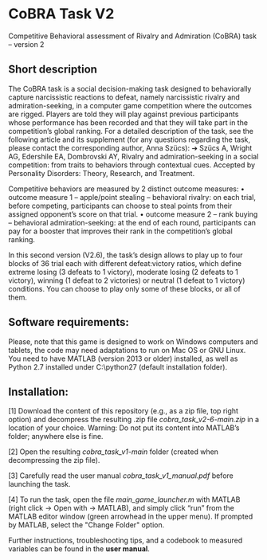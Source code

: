 # CoBRA Task V2
Competitive Behavioral assessment of Rivalry and Admiration (CoBRA) task – version 2

## Short description
The CoBRA task is a social decision-making task designed to behaviorally capture narcissistic reactions to defeat, namely narcissistic rivalry and admiration-seeking, in a computer game competition where the outcomes are rigged. Players are told they will play against previous participants whose performance has been recorded and that they will take part in the competition’s global ranking. For a detailed description of the task, see the following article and its supplement (for any questions regarding the task, please contact the corresponding author, Anna Szücs):
➔ Szücs A, Wright AG, Edershile EA, Dombrovski AY, Rivalry and admiration-seeking in a social competition: from traits to behaviors through contextual cues. Accepted by Personality Disorders: Theory, Research, and Treatment.

Competitive behaviors are measured by 2 distinct outcome measures:
• outcome measure 1 – apple/point stealing – behavioral rivalry: on each trial, before competing, participants can choose to steal points from their assigned opponent’s score on that trial.
• outcome measure 2 – rank buying – behavioral admiration-seeking: at the end of each round, participants can pay for a booster that improves their rank in the competition’s global ranking.

In this second version (V2.6), the task’s design allows to play up to four blocks of 36 trial each with different defeat:victory ratios, which define extreme losing (3 defeats to 1 victory), moderate losing (2 defeats to 1 victory), winning (1 defeat to 2 victories) or neutral (1 defeat to 1 victory) conditions. You can choose to play only some of these blocks, or all of them.

## Software requirements:
Please, note that this game is designed to work on Windows computers and tablets, the code may need adaptations to run on Mac OS or GNU Linux. You need to have MATLAB (version 2013 or older) installed, as well as Python 2.7 installed under C:\python27 (default installation folder).

## Installation:
[1]	Download the content of this repository (e.g., as a zip file, top right option) and decompress the resulting .zip file *cobra_task_v2-6-main.zip* in a location of your choice.
Warning: Do not put its content into MATLAB’s folder; anywhere else is fine.

[2]	Open the resulting *cobra_task_v1-main* folder (created when decompressing the zip file).

[3]	Carefully read the user manual *cobra_task_v1_manual.pdf* before launching the task.

[4]	To run the task, open the file *main_game_launcher.m* with MATLAB (right click -> Open with -> MATLAB), and simply click “run” from the MATLAB editor window (green arrowhead in the upper menu). If prompted by MATLAB, select the "Change Folder" option.

Further instructions, troubleshooting tips, and a codebook to measured variables can be found in the **user manual**.
